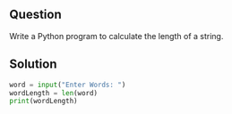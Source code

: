 ## Question 
Write a Python program to calculate the length of a string.

## Solution
```python
word = input("Enter Words: ")
wordLength = len(word)
print(wordLength)
```